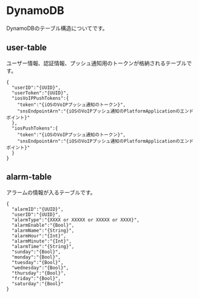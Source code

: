 # DynamoDB

DynamoDBのテーブル構造についてです。


## user-table

ユーザー情報、認証情報、プッシュ通知用のトークンが格納されるテーブルです。

```
{
  "userID":"{UUID}",
  "userToken":"{UUID}",
  "iosVoIPPushTokens":{
    "token":"{iOSのVoIPプッシュ通知のトークン}",
    "snsEndpointArn":"{iOSのVoIPプッシュ通知のPlatformApplicationのエンドポイント}"
  },
  "iosPushTokens":{
    "token":"{iOSのVoIPプッシュ通知のトークン}",
    "snsEndpointArn":"{iOSのVoIPプッシュ通知のPlatformApplicationのエンドポイント}"
  }
}
```

## alarm-table

アラームの情報が入るテーブルです。

```
{
  "alarmID":"{UUID}",
  "userID":"{UUID}",
  "alarmType":"{XXXX or XXXXX or XXXXX or XXXX}",
  "alarmEnable":"{Bool}",
  "alarmName":"{String}",
  "alarmHour":"{Int}",
  "alarmMinute":"{Int}",
  "alarmTime":"{String}",
  "sunday":"{Bool}",
  "monday":"{Bool}",
  "tuesday":"{Bool}",
  "wednesday":"{Bool}",
  "thursday":"{Bool}",
  "friday":"{Bool}",
  "saturday":"{Bool}"
}
```
